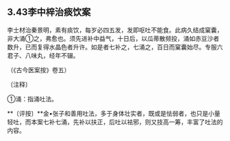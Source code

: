 ## 3.43李中梓治痰饮案

李士材治秦景明，素有痰饮，每岁必四五发，发即呕吐不能食。此病久结成窠囊，非大涌①之，弗愈也。须先进补中益气，十日后，以瓜蒂散频投，涌如赤豆沙者数升，已而复得水晶色者升许。如是者七补之，七涌之，百日而窠囊始尽。专服六君子、八味丸，经年不辍。

（《古今医案按》卷五）

〔注释〕

①涌：指涌吐法。

**〔评按〕**金•张子和善用吐法，多于身体壮实者，既或是怯弱者，也只是小量轻吐，而本案七补七涌，先补以扶正，后吐以袪邪，则又技高一筹，丰富了吐法的内容。
